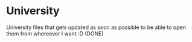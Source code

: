 # University
University files that gets updated as soon as possible to be able to open them from whereever I want :D
(DONE)
